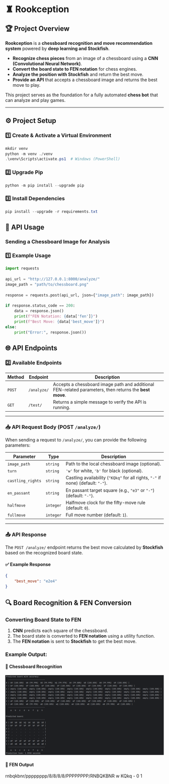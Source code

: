 # ♜ Rookception

## 🏆 Project Overview
**Rookception** is a **chessboard recognition and move recommendation system** powered by **deep learning and Stockfish**.
- **Recognize chess pieces** from an image of a chessboard using a **CNN (Convolutional Neural Network)**.
- **Convert the board state to FEN notation** for chess engines.
- **Analyze the position with Stockfish** and return the best move.
- **Provide an API** that accepts a chessboard image and returns the best move to play.

This project serves as the foundation for a fully automated **chess bot** that can analyze and play games.

---

## ⚙️ Project Setup
### **1️⃣ Create & Activate a Virtual Environment**
```powershell
mkdir venv
python -m venv ./venv
.\venv\Scripts\activate.ps1  # Windows (PowerShell)
```

### **2️⃣ Upgrade Pip**
```powershell
python -m pip install --upgrade pip
```

### **3️⃣ Install Dependencies**
```powershell
pip install --upgrade -r requirements.txt
```

## 📡 API Usage
### **Sending a Chessboard Image for Analysis**
### **1️⃣ Example Usage**
```python
import requests

api_url = "http://127.0.0.1:8000/analyze/"
image_path = "path/to/chessboard.png"

response = requests.post(api_url, json={"image_path": image_path})

if response.status_code == 200:
    data = response.json()
    print(f"FEN Notation: {data['fen']}")
    print(f"Best Move: {data['best_move']}")
else:
    print("Error:", response.json())
```

## 🌐 API Endpoints

### **2️⃣ Available Endpoints**
| **Method** | **Endpoint**  | **Description** |
|------------|--------------|-----------------|
| `POST`     | `/analyze/`   | Accepts a chessboard image path and additional FEN-related parameters, then returns the **best move**. |
| `GET`      | `/test/`      | Returns a simple message to verify the API is running. |

---

### **📥 API Request Body (POST `/analyze/`)**
When sending a request to `/analyze/`, you can provide the following parameters:

| **Parameter**        | **Type**   | **Description** |
|----------------------|-----------|-----------------|
| `image_path`        | `string`  | Path to the local chessboard image (optional). |
| `turn`              | `string`  | `'w'` for white, `'b'` for black (optional). |
| `castling_rights`   | `string`  | Castling availability (`"KQkq"` for all rights, `"-"` if none) (default: `"-"`). |
| `en_passant`        | `string`  | En passant target square (e.g., `"e3"` or `"-"`) (default: `"-"`). |
| `halfmove`          | `integer` | Halfmove clock for the fifty-move rule (default: `0`). |
| `fullmove`          | `integer` | Full move number (default: `1`). |

---

### **📤 API Response**
The `POST /analyze/` endpoint returns the best move calculated by **Stockfish** based on the recognized board state.

#### **✅ Example Response**
```json
{
    "best_move": "e2e4"
}
```


## 🔍 Board Recognition & FEN Conversion

### **Converting Board State to FEN**
1. **CNN** predicts each square of the chessboard.
2. The board state is converted to **FEN notation** using a utility function.
3. The **FEN notation** is sent to **Stockfish** to get the best move.

### **Example Output:**
#### **📸 Chessboard Recognition**
![Chessboard Example](docs/imgs/modelprintsterminal.png)

#### **🔢 FEN Output**
rnbqkbnr/pppppppp/8/8/8/8/PPPPPPPP/RNBQKBNR w KQkq - 0 1

